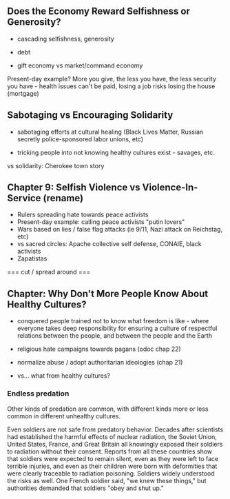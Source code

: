 
## Does the Economy Reward Selfishness or Generosity?

* cascading selfishness, generosity

* debt

* gift economy vs market/command economy

Present-day example?
More you give, the less you have, the less security you have - health issues can't be paid, losing a job risks losing the house (mortgage)

## Sabotaging vs Encouraging Solidarity

* sabotaging efforts at cultural healing (Black Lives Matter, Russian secretly police-sponsored labor unions, etc)

* tricking people into not knowing healthy cultures exist - savages, etc.


vs solidarity: Cherokee town story

## Chapter 9: Selfish Violence vs Violence-In-Service (rename)
* Rulers spreading hate towards peace activists
* Present-day example: calling peace activists "putin lovers" 
* Wars based on lies / false flag attacks (ie 9/11, Nazi attack on Reichstag, etc)
* vs sacred circles: Apache collective self defense, CONAIE, black activists
* Zapatistas	


=== cut / spread around ===

## Chapter: Why Don't More People Know About Healthy Cultures?
* conquered people trained not to know what freedom is like - where everyone takes deep responsibility for ensuring a culture of respectful relations between the people, and between the people and the Earth

* religious hate campaigns towards pagans (odoc chap 22)

* normalize abuse / adopt authoritarian ideologies (chap 21)

* vs... what from healthy cultures?


### Endless predation

Other kinds of predation are common, with different kinds more or less common in different unhealthy cultures. 

Even soldiers are not safe from predatory behavior. Decades after scientists had established the harmful effects of nuclear radiation, the Soviet Union, United States, France, and Great Britain all knowingly exposed their soldiers to radiation without their consent. Reports from all these countries show that soldiers were expected to remain silent, even as they were left to face terrible injuries, and even as their children were born with deformities that were clearly traceable to radiation poisoning. Soldiers widely understood the risks as well. One French soldier said, "we knew these things," but authorities demanded that soldiers "obey and shut up."
